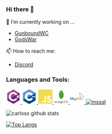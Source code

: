 ### Hi there 👋
🔭 I’m currently working on ...
- [GunboundWC](https://github.com/CarlosX/GunBoundWC)
- [GodsWar](https://github.com/CarlosX/GodsWar)

📫 How to reach me:
- [Discord](http://discord.gg/srawAN3)

### Languages and Tools:
<p>
<a href="https://www.w3schools.com/cs/" target="_blank" rel="noreferrer"> 
  <img src="https://raw.githubusercontent.com/devicons/devicon/master/icons/csharp/csharp-original.svg" alt="csharp" width="40" height="40"/>
 </a> 
<a href="https://www.w3schools.com/cpp/" target="_blank" rel="noreferrer">
  <img src="https://raw.githubusercontent.com/devicons/devicon/master/icons/cplusplus/cplusplus-original.svg" alt="cplusplus" width="40" height="40"/>
</a> 
 
 <a href="https://www.w3schools.com/js/" target="_blank" rel="noreferrer">
  <img src="https://raw.githubusercontent.com/devicons/devicon/master/icons/javascript/javascript-plain.svg" alt="js" width="40" height="40"/>
</a>

<a href="https://www.mongodb.com/" target="_blank" rel="noreferrer"> 
  <img src="https://raw.githubusercontent.com/devicons/devicon/master/icons/mongodb/mongodb-original-wordmark.svg" alt="mongodb" width="40" height="40"/> 
</a> 

<a href="https://www.mysql.com/" target="_blank" rel="noreferrer">
  <img src="https://raw.githubusercontent.com/devicons/devicon/master/icons/mysql/mysql-original-wordmark.svg" alt="mysql" width="40" height="40"/> 
</a>

<a href="https://www.microsoft.com/en-us/sql-server" target="_blank" rel="noreferrer"> 
  <img src="https://www.svgrepo.com/show/303229/microsoft-sql-server-logo.svg" alt="mssql" width="40" height="40"/>
</a>
</p>

![carlosx github stats](https://github-readme-stats.vercel.app/api?username=CarlosX&show_icons=true&theme=dark&count_private=true&include_all_commits=true&title_color=45cc06&icon_color=45cc06&hide=stars,contribs)

[![Top Langs](https://github-readme-stats.vercel.app/api/top-langs/?username=CarlosX)](https://github.com/anuraghazra/github-readme-stats)
<!--
Here are some ideas to get you started:

- 🔭 I’m currently working on ...
- 🌱 I’m currently learning ...
- 👯 I’m looking to collaborate on ...
- 🤔 I’m looking for help with ...
- 💬 Ask me about ...
- 📫 How to reach me: ...
- 😄 Pronouns: ...
- ⚡ Fun fact: ...
-->
